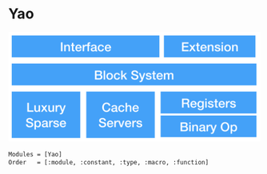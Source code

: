 # Yao

![Framework-Structure](../assets/figures/framework.png)

```@autodocs
Modules = [Yao]
Order   = [:module, :constant, :type, :macro, :function]
```
